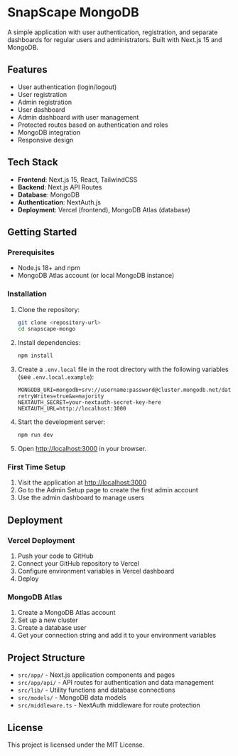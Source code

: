 # SnapScape MongoDB

A simple application with user authentication, registration, and separate dashboards for regular users and administrators. Built with Next.js 15 and MongoDB.

## Features

- User authentication (login/logout)
- User registration
- Admin registration
- User dashboard
- Admin dashboard with user management
- Protected routes based on authentication and roles
- MongoDB integration
- Responsive design

## Tech Stack

- **Frontend**: Next.js 15, React, TailwindCSS
- **Backend**: Next.js API Routes
- **Database**: MongoDB
- **Authentication**: NextAuth.js
- **Deployment**: Vercel (frontend), MongoDB Atlas (database)

## Getting Started

### Prerequisites

- Node.js 18+ and npm
- MongoDB Atlas account (or local MongoDB instance)

### Installation

1. Clone the repository:
   ```bash
   git clone <repository-url>
   cd snapscape-mongo
   ```

2. Install dependencies:
   ```bash
   npm install
   ```

3. Create a `.env.local` file in the root directory with the following variables (see `.env.local.example`):
   ```
   MONGODB_URI=mongodb+srv://username:password@cluster.mongodb.net/database?retryWrites=true&w=majority
   NEXTAUTH_SECRET=your-nextauth-secret-key-here
   NEXTAUTH_URL=http://localhost:3000
   ```

4. Start the development server:
   ```bash
   npm run dev
   ```

5. Open [http://localhost:3000](http://localhost:3000) in your browser.

### First Time Setup

1. Visit the application at [http://localhost:3000](http://localhost:3000)
2. Go to the Admin Setup page to create the first admin account
3. Use the admin dashboard to manage users

## Deployment

### Vercel Deployment

1. Push your code to GitHub
2. Connect your GitHub repository to Vercel
3. Configure environment variables in Vercel dashboard
4. Deploy

### MongoDB Atlas

1. Create a MongoDB Atlas account
2. Set up a new cluster
3. Create a database user
4. Get your connection string and add it to your environment variables

## Project Structure

- `src/app/` - Next.js application components and pages
- `src/app/api/` - API routes for authentication and data management
- `src/lib/` - Utility functions and database connections
- `src/models/` - MongoDB data models
- `src/middleware.ts` - NextAuth middleware for route protection

## License

This project is licensed under the MIT License.

